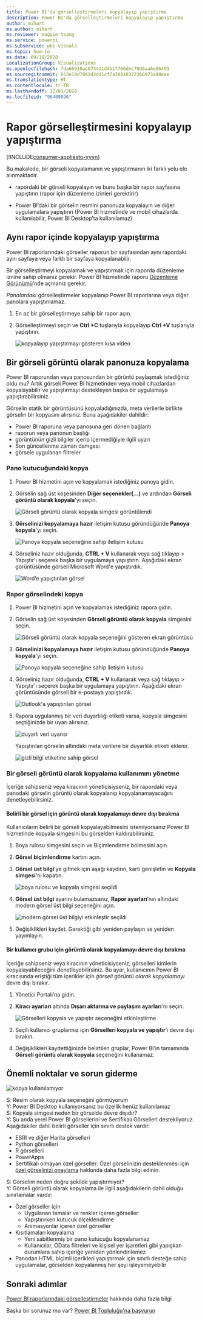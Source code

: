 ```yaml
---
title: Power BI'da görselleştirmeleri kopyalayıp yapıştırma
description: Power BI'da görselleştirmeleri kopyalayıp yapıştırma
author: mihart
ms.author: mihart
ms.reviewer: maggie tsang
ms.service: powerbi
ms.subservice: pbi-visuals
ms.topic: how-to
ms.date: 09/18/2020
LocalizationGroup: Visualizations
ms.openlocfilehash: fda66910ac073421d4b17706dec70d6aa6e86499
ms.sourcegitcommit: 653e18d7041d3dd1cf7a38010372366975a98eae
ms.translationtype: HT
ms.contentlocale: tr-TR
ms.lasthandoff: 12/01/2020
ms.locfileid: "96409896"
---
```

# <a name="copy-and-paste-a-report-visualization"></a>Rapor görselleştirmesini kopyalayıp yapıştırma

[!INCLUDE[consumer-appliesto-yyyn](../includes/consumer-appliesto-yyyn.md)]

Bu makalede, bir görseli kopyalamanın ve yapıştırmanın iki farklı yolu ele alınmaktadır. 
* rapordaki bir görseli kopyalayın ve bunu başka bir rapor sayfasına yapıştırın (rapor için düzenleme izinleri gerektirir)

* Power BI’daki bir görselin resmini panonuza kopyalayın ve diğer uygulamalara yapıştırın (Power BI hizmetinde ve mobil cihazlarda kullanılabilir, Power BI Desktop’ta kullanılamaz)

## <a name="copy-and-paste-within-the-same-report"></a>Aynı rapor içinde kopyalayıp yapıştırma
Power BI raporlarındaki görseller raporun bir sayfasından aynı rapordaki aynı sayfaya veya farklı bir sayfaya kopyalanabilir. 

Bir görselleştirmeyi kopyalamak ve yapıştırmak için raporda düzenleme iznine sahip olmanız gerekir. Power BI hizmetinde raporu [Düzenleme Görünümü](../consumer/end-user-reading-view.md)’nde açmanız gerekir. 

*Panolardaki* görselleştirmeler kopyalanıp Power BI raporlarına veya diğer panolara yapıştırılamaz.

1. En az bir görselleştirmeye sahip bir rapor açın.  

2. Görselleştirmeyi seçin ve **Ctrl +C** tuşlarıyla kopyalayıp **Ctrl +V** tuşlarıyla yapıştırın.      

   ![kopyalayıp yapıştırmayı gösteren kısa video](media/power-bi-visualization-copy-paste/copypasteviznew.gif)


## <a name="copy-a-visual-as-an-image-to-your-clipboard"></a>Bir görseli görüntü olarak panonuza kopyalama

Power BI raporundan veya panosundan bir görüntü paylaşmak istediğiniz oldu mu? Artık görseli Power BI hizmetinden veya mobil cihazlardan kopyalayabilir ve yapıştırmayı destekleyen başka bir uygulamaya yapıştırabilirsiniz. 

Görselin statik bir görüntüsünü kopyaladığınızda, meta verilerle birlikte görselin bir kopyasını alırsınız. Buna aşağıdakiler dahildir:
* Power BI raporuna veya panosuna geri dönen bağlantı
* raporun veya panonun başlığı
* görüntünün gizli bilgiler içerip içermediğiyle ilgili uyarı
* Son güncellenme zaman damgası
* görsele uygulanan filtreler

### <a name="copy-from-a-dashboard-tile"></a>Pano kutucuğundaki kopya

1. Power BI hizmetini açın ve kopyalamak istediğiniz panoya gidin.

2. Görselin sağ üst köşesinden **Diğer seçenekler(...)** ve ardından **Görseli görüntü olarak kopyala**'yı seçin. 

    ![Görseli görüntü olarak kopyala simgesi görüntülendi](media/power-bi-visualization-copy-paste/power-bi-copy-dashboard.png)

3. **Görselinizi kopyalamaya hazır** iletişim kutusu göründüğünde **Panoya kopyala**'yı seçin.

    ![Panoya kopyala seçeneğine sahip iletişim kutusu](media/power-bi-visualization-copy-paste/power-bi-copied.png)

4. Görseliniz hazır olduğunda, **CTRL + V** kullanarak veya sağ tıklayıp > Yapıştır'ı seçerek başka bir uygulamaya yapıştırın. Aşağıdaki ekran görüntüsünde görseli Microsoft Word'e yapıştırdık. 

    ![Word’e yapıştırılan görsel](media/power-bi-visualization-copy-paste/power-bi-paste-word.png)

### <a name="copy-from-a-report-visual"></a>Rapor görselindeki kopya 

1. Power BI hizmetini açın ve kopyalamak istediğiniz rapora gidin.

2. Görselin sağ üst köşesinden **Görseli görüntü olarak kopyala** simgesini seçin. 

    ![Görseli görüntü olarak kopyala seçeneğini gösteren ekran görüntüsü](media/power-bi-visualization-copy-paste/power-bi-copy-icon.png)

3. **Görselinizi kopyalamaya hazır** iletişim kutusu göründüğünde **Panoya kopyala**'yı seçin.

    ![Panoya kopyala seçeneğine sahip iletişim kutusu](media/power-bi-visualization-copy-paste/power-bi-copied.png)


4. Görseliniz hazır olduğunda, **CTRL + V** kullanarak veya sağ tıklayıp > Yapıştır'ı seçerek başka bir uygulamaya yapıştırın. Aşağıdaki ekran görüntüsünde görseli bir e-postaya yapıştırdık.

    ![Outlook'a yapıştırılan görsel](media/power-bi-visualization-copy-paste/power-bi-copy-email.png)

5. Rapora uygulanmış bir veri duyarlılığı etiketi varsa, kopyala simgesini seçtiğinizde bir uyarı alırsınız.  

    ![duyarlı veri uyarısı](media/power-bi-visualization-copy-paste/power-bi-sensitive.png)

    Yapıştırılan görselin altındaki meta verilere bir duyarlılık etiketi eklenir. 

    ![gizli bilgi etiketine sahip görsel](media/power-bi-visualization-copy-paste/power-bi-confidential.png)

### <a name="manage-use-of-copying-a-visual-as-an-image"></a>Bir görseli görüntü olarak kopyalama kullanımını yönetme
İçeriğe sahipseniz veya kiracının yöneticisiyseniz, bir rapordaki veya panodaki görselin görüntü olarak kopyalanıp kopyalanamayacağını denetleyebilirsiniz.

#### <a name="disable-copy-as-an-image-for-a-specific-visual"></a>Belirli bir görsel için görüntü olarak kopyalamayı devre dışı bırakma
Kullanıcıların belirli bir görseli kopyalayabilmesini istemiyorsanız Power BI hizmetinde kopyala simgesini bu görselden kaldırabilirsiniz.    
1. Boya rulosu simgesini seçin ve Biçimlendirme bölmesini açın. 

1. **Görsel biçimlendirme** kartını açın.
1. **Görsel üst bilgi**’ye gitmek için aşağı kaydırın, kartı genişletin ve **Kopyala simgesi**'ni kapatın.

    ![boya rulosu ve kopyala simgesi seçildi](media/power-bi-visualization-copy-paste/power-bi-visual-header.png)

1. **Görsel üst bilgi** ayarını bulamazsanız, **Rapor ayarları**’nın altındaki modern görsel üst bilgi seçeneğini açın. 

    ![modern görsel üst bilgiyi etkinleştir seçildi](media/power-bi-visualization-copy-paste/power-bi-use-modern.png)

1. Değişiklikleri kaydet. Gerektiği gibi yeniden paylaşın ve yeniden yayımlayın.

#### <a name="disable-copy-as-an-image-for-a-group-of-users"></a>Bir kullanıcı grubu için görüntü olarak kopyalamayı devre dışı bırakma

İçeriğe sahipseniz veya kiracının yöneticisiyseniz, görselleri kimlerin kopyalayabileceğini denetleyebilirsiniz. Bu ayar, kullanıcının Power BI kiracısında eriştiği tüm içerikler için *görseli görüntü olarak kopyalamayı* devre dışı bırakır.
  
1. Yönetici Portalı’na gidin.

1. **Kiracı ayarları** altında **Dışarı aktarma ve paylaşım ayarları**'nı seçin. 

    ![Görselleri kopyala ve yapıştır seçeneğini etkinleştirme](media/power-bi-visualization-copy-paste/power-bi-enable.png)

1. Seçili kullanıcı gruplarınız için **Görselleri kopyala ve yapıştır**’ı devre dışı bırakın. 

1. Değişiklikleri kaydettiğinizde belirtilen gruplar, Power BI’ın tamamında **Görseli görüntü olarak kopyala** seçeneğini kullanamaz. 
  

## <a name="considerations-and-troubleshooting"></a>Önemli noktalar ve sorun giderme

   ![kopya kullanılamıyor](media/power-bi-visualization-copy-paste/power-bi-copy-grey.png)


S: Resim olarak kopyala seçeneğini görmüyorum    
Y: Power BI Desktop kullanıyorsanız bu özellik henüz kullanılamaz    
S: Kopyala simgesi neden bir görselde devre dışıdır?    
Y: Şu anda yerel Power BI görsellerini ve Sertifikalı Görselleri destekliyoruz. Aşağıdakiler dahil belirli görseller için sınırlı destek vardır: 
- ESRI ve diğer Harita görselleri 
- Python görselleri 
- R görselleri 
- PowerApps 
- Sertifikalı olmayan özel görseller: Özel görselinizin desteklenmesi için [özel görselinizi onaylama](../developer/visuals/power-bi-custom-visuals-certified.md) hakkında daha fazla bilgi edinin. 


S: Görselim neden doğru şekilde yapıştırmıyor?    
Y: Görseli görüntü olarak kopyalama ile ilgili aşağıdakilerin dahil olduğu sınırlamalar vardır: 
- Özel görseller için 
    - Uygulanan temalar ve renkler içeren görseller 
    - Yapıştırırken kutucuk ölçeklendirme 
    - Animasyonlar içeren özel görseller 
- Kısıtlamaları kopyalama 
    - Yeni sabitlenmiş bir pano kutucuğu kopyalanamaz 
    - Kullanıcılar, OData filtreleri ve kişisel yer işaretleri gibi yapışkan durumlara sahip içeriğe yeniden yönlendirilemez 
- Panodan HTML biçimli içerikleri yapıştırmak için sınırlı desteğe sahip uygulamalar, görselden kopyalanmış her şeyi işleyemeyebilir 



## <a name="next-steps"></a>Sonraki adımlar
[Power BI raporlarındaki görselleştirmeler](power-bi-report-visualizations.md) hakkında daha fazla bilgi

Başka bir sorunuz mu var? [Power BI Topluluğu'na başvurun](https://community.powerbi.com/)

